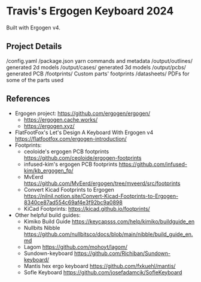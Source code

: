 # Travis's Ergogen Keyboard 2024 #
Built with Ergogen v4.

## Project Details ##
/config.yaml
/package.json yarn commands and metadata
/output/outlines/ generated 2d models
/output/cases/ generated 3d models
/output/pcbs/ generated PCB
/footprints/ Custom parts' footprints
/datasheets/ PDFs for some of the parts used

## References ##
* Ergogen project: https://github.com/ergogen/ergogen/
    * https://ergogen.cache.works/
    * https://ergogen.xyz/
* FlatFootFox's Let's Design A Keyboard With Ergogen v4 https://flatfootfox.com/ergogen-introduction/
* Footprints:
    * ceoloide's ergogen PCB footprints https://github.com/ceoloide/ergogen-footprints
    * infused-kim's ergogen PCB footprints https://github.com/infused-kim/kb_ergogen_fp/
    * MvEerd https://github.com/MvEerd/ergogen/tree/mveerd/src/footprints
    * Convert Kicad Footprints to Ergogen https://nilnil.notion.site/Convert-Kicad-Footprints-to-Ergogen-8340ce87ad554c69af4e3f92bc9a0898
    * KiCad Footprints: https://kicad.github.io/footprints/
* Other helpful build guides:
    * Kimiko Build Guide https://keycapsss.com/help/kimiko/buildguide_en
    * Nullbits Nibble https://github.com/nullbitsco/docs/blob/main/nibble/build_guide_en.md
    * Lagom https://github.com/mohoyt/lagom/
    * Sundown-keyboard https://github.com/Richiban/Sundown-keyboard/
    * Mantis hex ergo keyboard https://github.com/fxkuehl/mantis/
    * Sofle Keyboard https://github.com/josefadamcik/SofleKeyboard